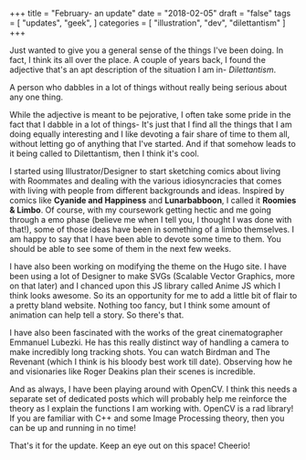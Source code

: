 +++
title = "February- an update"
date = "2018-02-05"
draft = "false"
tags = [
    "updates",
    "geek",
]
categories = [
    "illustration",
    "dev",
    "dilettantism"
]
+++

Just wanted to give you a general sense of the things I've been doing. In fact, I think its all over the place.
A couple of years back, I found the adjective that's an apt description of the situation I am in- *Dilettantism*.

A person who dabbles in a lot of things without really being serious about any one thing.

While the adjective is meant to be pejorative, I often take some pride in the fact that I dabble in a lot of things-
It's just that I find all the things that I am doing equally interesting and I like devoting a fair share of time to
them all, without letting go of anything that I've started. And if that somehow leads to it being called to Dilettantism,
then I think it's cool.

I started using Illustrator/Designer to start sketching comics about living with Roommates and dealing with the various
idiosyncracies that comes with living with people from different backgrounds and ideas. Inspired by comics like **Cyanide and Happiness** and
**Lunarbabboon**, I called it **Roomies & Limbo**. Of course, with my coursework getting hectic and me going through a
emo phase (believe me when I tell you, I thought I was done with that!), some of those ideas have been in something of a limbo themselves.
I am happy to say that I have been able to devote some time to them. You should be able to see some of them in the next few weeks.

I have also been working on modifying the theme on the Hugo site. I have been using a lot of Designer to make SVGs (Scalable Vector Graphics, more on that later)
and I chanced upon this JS library called Anime JS which I think looks awesome. So its an opportunity for me to add a little bit of
flair to a pretty bland website. Nothing too fancy, but I think some amount of animation can help tell a story. So there's that.

I have also been fascinated with the works of the great cinematographer Emmanuel Lubezki. He has this really distinct way of handling a camera
to make incredibly long tracking shots. You can watch Birdman and The Revenant (which I think is his bloody best work till date).
Observing how he and visionaries like Roger Deakins plan their scenes is incredible.

And as always, I have been playing around with OpenCV. I think this needs a separate set of dedicated posts which will probably help
me reinforce the theory as I explain the functions I am working with. OpenCV is a rad library! If you are familiar with C++ and some
Image Processing theory, then you can be up and running in no time!

That's it for the update. Keep an eye out on this space! Cheerio!
